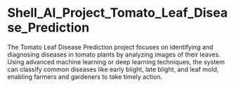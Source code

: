 # Shell_AI_Project_Tomato_Leaf_Disease_Prediction
The Tomato Leaf Disease Prediction project focuses on identifying and diagnosing diseases in tomato plants by analyzing images of their leaves. Using advanced machine learning or deep learning techniques, the system can classify common diseases like early blight, late blight, and leaf mold, enabling farmers and gardeners to take timely action. 
